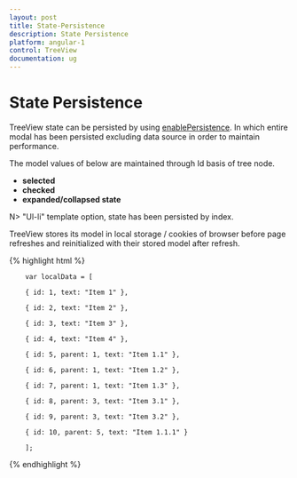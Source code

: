 ```yaml
---
layout: post
title: State-Persistence
description: State Persistence
platform: angular-1
control: TreeView
documentation: ug
---
```


# State Persistence

TreeView state can be persisted by using [enablePersistence](http://help.syncfusion.com/api/js/ejtreeview#members:enablepersistence). In which entire modal has been persisted excluding data source in order to maintain performance. 

The model values of below are maintained through Id basis of tree node.

* **selected**
* **checked**
* **expanded/collapsed state**

N>  "Ul-li" template option, state has been persisted by index.

TreeView stores its model in local storage / cookies of browser before page refreshes and reinitialized with their stored model after refresh.

{% highlight html %}

<div id="treeViewdrag" e-treeview e-fields-datasource="localData" e-fields-id="id" e-fields-parentid="parent" e-fields-text="text" e-enablepersistence="true" />

        var localData = [

        { id: 1, text: "Item 1" },

        { id: 2, text: "Item 2" },

        { id: 3, text: "Item 3" },

        { id: 4, text: "Item 4" },

        { id: 5, parent: 1, text: "Item 1.1" },

        { id: 6, parent: 1, text: "Item 1.2" },

        { id: 7, parent: 1, text: "Item 1.3" },

        { id: 8, parent: 3, text: "Item 3.1" },

        { id: 9, parent: 3, text: "Item 3.2" },

        { id: 10, parent: 5, text: "Item 1.1.1" }

        ];


{% endhighlight %}

